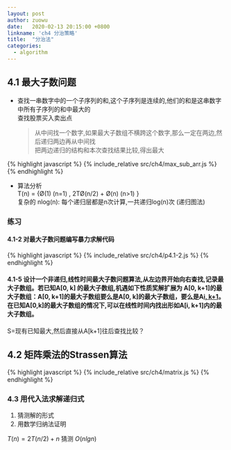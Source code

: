 ```yaml
---
layout: post
author: zuowu
date:   2020-02-13 20:15:00 +0800
linkname: 'ch4 分治策略'
title:  "分治法"
categories: 
  - algorithm 
---
```

## 4.1 最大子数问题
 * 查找一串数字中的一个子序列的和,这个子序列是连续的,他们的和是这串数字中所有子序列的和中最大的    
   查找股票买入卖出点    
   > 从中间找一个数字,如果最大子数组不横跨这个数字,那么一定在两边,然后递归两边再从中间找    
   > 把两边递归的结构和本次查找结果比较,得出最大

{% highlight javascript %}
  {% include_relative src/ch4/max_sub_arr.js %}
{% endhighlight %}

 * 算法分析     
   T(n) = {Ø(1) (n=1) , 2TØ(n/2) + Ø(n) (n>1) }    
   复杂的 nlog(n): 每个递归层都是n次计算,一共递归log(n)次 (递归图法)  

### 练习  
#### 4.1-2 对最大子数问题编写暴力求解代码
{% highlight javascript %}
  {% include_relative src/ch4/p4.1-2.js %}
{% endhighlight %}

#### 4.1-5 设计一个非递归,线性时间最大子数问题算法,从左边界开始向右查找,记录最大子数组。若已知A[0, k] 的最大子数组,机遇如下性质奖解扩展为 A[0, k+1]的最大子数组：A[0, k+1]的最大子数组要么是A[0, k]的最大子数组，要么是A[i, k+1](0<=i<=k+!)。在已知A[0,k]的最大子数组的情况下,可以在线性时间内找出形如A[i, k+1]内的最大子数组。
S=现有已知最大,然后直接从A[k+1]往后查找比较？   

## 4.2 矩阵乘法的Strassen算法
{% highlight javascript %}
  {% include_relative src/ch4/matrix.js %}
{% endhighlight %}

### 4.3 用代入法求解递归式
 1. 猜测解的形式
 2. 用数学归纳法证明

<!-- $ J_\alpha(x) = \sum_{m=0}^\infty \frac{(-1)^m}{m! \Gamma (m + \alpha + 1)} {\left({ \frac{x}{2} }\right)}^{2m + \alpha} \text {，行内公式示例} $ -->

$T(n) = 2T(n/2) + n$ 猜测 $O(nlgn)$





